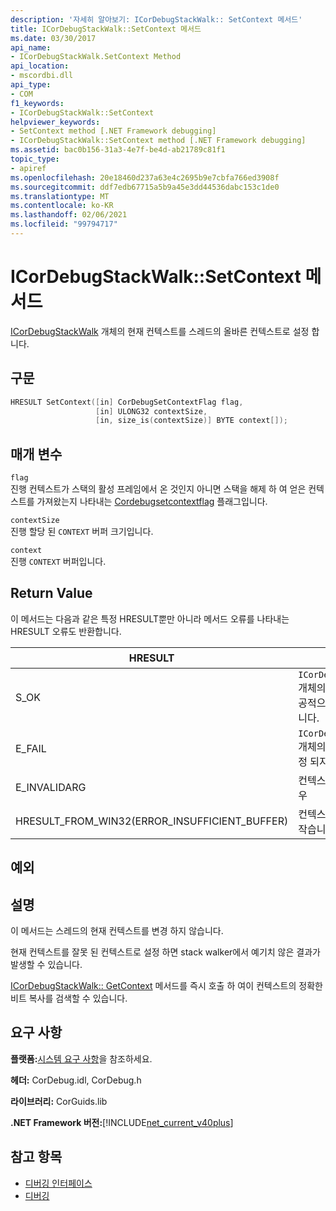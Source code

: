 ```yaml
---
description: '자세히 알아보기: ICorDebugStackWalk:: SetContext 메서드'
title: ICorDebugStackWalk::SetContext 메서드
ms.date: 03/30/2017
api_name:
- ICorDebugStackWalk.SetContext Method
api_location:
- mscordbi.dll
api_type:
- COM
f1_keywords:
- ICorDebugStackWalk::SetContext
helpviewer_keywords:
- SetContext method [.NET Framework debugging]
- ICorDebugStackWalk::SetContext method [.NET Framework debugging]
ms.assetid: bac0b156-31a3-4e7f-be4d-ab21789c81f1
topic_type:
- apiref
ms.openlocfilehash: 20e18460d237a63e4c2695b9e7cbfa766ed3908f
ms.sourcegitcommit: ddf7edb67715a5b9a45e3dd44536dabc153c1de0
ms.translationtype: MT
ms.contentlocale: ko-KR
ms.lasthandoff: 02/06/2021
ms.locfileid: "99794717"
---
```

# <a name="icordebugstackwalksetcontext-method"></a>ICorDebugStackWalk::SetContext 메서드

[ICorDebugStackWalk](icordebugstackwalk-interface.md) 개체의 현재 컨텍스트를 스레드의 올바른 컨텍스트로 설정 합니다.  
  
## <a name="syntax"></a>구문  
  
```cpp  
HRESULT SetContext([in] CorDebugSetContextFlag flag,  
                   [in] ULONG32 contextSize,  
                   [in, size_is(contextSize)] BYTE context[]);  
```  
  
## <a name="parameters"></a>매개 변수  

 `flag`  
 진행 컨텍스트가 스택의 활성 프레임에서 온 것인지 아니면 스택을 해제 하 여 얻은 컨텍스트를 가져왔는지 나타내는 [Cordebugsetcontextflag](cordebugsetcontextflag-enumeration.md) 플래그입니다.  
  
 `contextSize`  
 진행 할당 된 `CONTEXT` 버퍼 크기입니다.  
  
 `context`  
 진행 `CONTEXT` 버퍼입니다.  
  
## <a name="return-value"></a>Return Value  

 이 메서드는 다음과 같은 특정 HRESULT뿐만 아니라 메서드 오류를 나타내는 HRESULT 오류도 반환합니다.  
  
|HRESULT|설명|  
|-------------|-----------------|  
|S_OK|`ICorDebugStackWalk`개체의 컨텍스트가 성공적으로 설정 되었습니다.|  
|E_FAIL|`ICorDebugStackWalk`개체의 컨텍스트가 설정 되지 않았습니다.|  
|E_INVALIDARG|컨텍스트가 null인 경우|  
|HRESULT_FROM_WIN32(ERROR_INSUFFICIENT_BUFFER)|컨텍스트 버퍼가 너무 작습니다.|  
  
## <a name="exceptions"></a>예외  
  
## <a name="remarks"></a>설명  

 이 메서드는 스레드의 현재 컨텍스트를 변경 하지 않습니다.  
  
 현재 컨텍스트를 잘못 된 컨텍스트로 설정 하면 stack walker에서 예기치 않은 결과가 발생할 수 있습니다.  
  
 [ICorDebugStackWalk:: GetContext](icordebugstackwalk-getcontext-method.md) 메서드를 즉시 호출 하 여이 컨텍스트의 정확한 비트 복사를 검색할 수 있습니다.  
  
## <a name="requirements"></a>요구 사항  

 **플랫폼:**[시스템 요구 사항](../../get-started/system-requirements.md)을 참조하세요.  
  
 **헤더:** CorDebug.idl, CorDebug.h  
  
 **라이브러리:** CorGuids.lib  
  
 **.NET Framework 버전:**[!INCLUDE[net_current_v40plus](../../../../includes/net-current-v40plus-md.md)]  
  
## <a name="see-also"></a>참고 항목

- [디버깅 인터페이스](debugging-interfaces.md)
- [디버깅](index.md)
